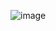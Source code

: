 ![image](https://note.youdao.com/yws/api/personal/file/43794B3DE86940899A8897DB9864EB17?method=download&shareKey=e83c1f120166c027aa9f5f326576e900)